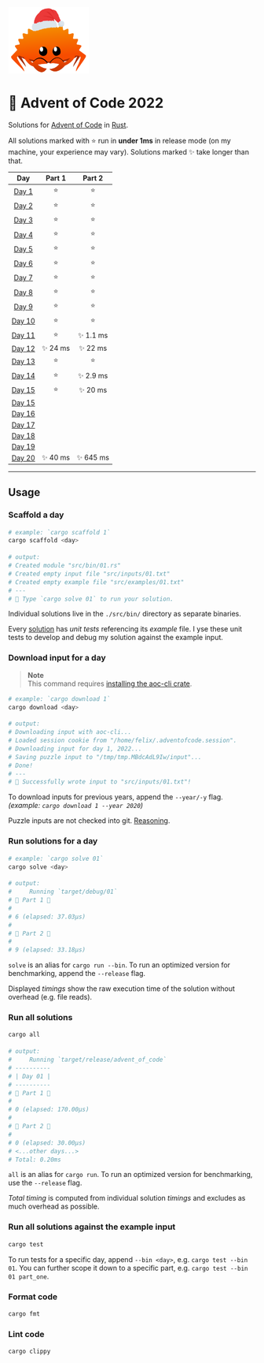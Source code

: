 <img src="./.assets/christmas_ferris.png" width="164">

# 🎄 Advent of Code 2022

Solutions for [Advent of Code](https://adventofcode.com/) in [Rust](https://www.rust-lang.org/).

All solutions marked with ⭐ run in **under 1ms** in release mode (on my machine, your experience may vary).
Solutions marked ✨ take longer than that.

|                      Day                       | Part 1  |  Part 2  |
| :--------------------------------------------: | :-----: | :------: |
|  [Day 1](https://adventofcode.com/2022/day/1)  |    ⭐    |    ⭐     |
|  [Day 2](https://adventofcode.com/2022/day/2)  |    ⭐    |    ⭐     |
|  [Day 3](https://adventofcode.com/2022/day/3)  |    ⭐    |    ⭐     |
|  [Day 4](https://adventofcode.com/2022/day/4)  |    ⭐    |    ⭐     |
|  [Day 5](https://adventofcode.com/2022/day/5)  |    ⭐    |    ⭐     |
|  [Day 6](https://adventofcode.com/2022/day/6)  |    ⭐    |    ⭐     |
|  [Day 7](https://adventofcode.com/2022/day/7)  |    ⭐    |    ⭐     |
|  [Day 8](https://adventofcode.com/2022/day/8)  |    ⭐    |    ⭐     |
|  [Day 9](https://adventofcode.com/2022/day/9)  |    ⭐    |    ⭐     |
| [Day 10](https://adventofcode.com/2022/day/10) |    ⭐    |    ⭐     |
| [Day 11](https://adventofcode.com/2022/day/11) |    ⭐    | ✨ 1.1 ms |
| [Day 12](https://adventofcode.com/2022/day/12) | ✨ 24 ms | ✨ 22 ms  |
| [Day 13](https://adventofcode.com/2022/day/13) |    ⭐    |    ⭐     |
| [Day 14](https://adventofcode.com/2022/day/14) |    ⭐    | ✨ 2.9 ms |
| [Day 15](https://adventofcode.com/2022/day/15) |    ⭐    | ✨ 20 ms  |
| [Day 15](https://adventofcode.com/2022/day/15) |         |          |
| [Day 16](https://adventofcode.com/2022/day/15) |         |          |
| [Day 17](https://adventofcode.com/2022/day/15) |         |          |
| [Day 18](https://adventofcode.com/2022/day/15) |         |          |
| [Day 19](https://adventofcode.com/2022/day/15) |         |          |
| [Day 20](https://adventofcode.com/2022/day/15) | ✨ 40 ms | ✨ 645 ms |

---

## Usage

### Scaffold a day

```sh
# example: `cargo scaffold 1`
cargo scaffold <day>

# output:
# Created module "src/bin/01.rs"
# Created empty input file "src/inputs/01.txt"
# Created empty example file "src/examples/01.txt"
# ---
# 🎄 Type `cargo solve 01` to run your solution.
```

Individual solutions live in the `./src/bin/` directory as separate binaries.

Every [solution](https://github.com/fspoettel/advent-of-code-rust/blob/main/src/bin/scaffold.rs#L11-L41) has _unit tests_ referencing its _example_ file. I yse these unit tests to develop and debug my solution against the example input.

### Download input for a day

> **Note**  
> This command requires [installing the aoc-cli crate](#download-puzzle-inputs-via-aoc-cli).

```sh
# example: `cargo download 1`
cargo download <day>

# output:
# Downloading input with aoc-cli...
# Loaded session cookie from "/home/felix/.adventofcode.session".
# Downloading input for day 1, 2022...
# Saving puzzle input to "/tmp/tmp.MBdcAdL9Iw/input"...
# Done!
# ---
# 🎄 Successfully wrote input to "src/inputs/01.txt"!
```

To download inputs for previous years, append the `--year/-y` flag. _(example: `cargo download 1 --year 2020`)_

Puzzle inputs are not checked into git. [Reasoning](https://old.reddit.com/r/adventofcode/comments/k99rod/sharing_input_data_were_we_requested_not_to/gf2ukkf/?context=3).

### Run solutions for a day

```sh
# example: `cargo solve 01`
cargo solve <day>

# output:
#     Running `target/debug/01`
# 🎄 Part 1 🎄
#
# 6 (elapsed: 37.03µs)
#
# 🎄 Part 2 🎄
#
# 9 (elapsed: 33.18µs)
```

`solve` is an alias for `cargo run --bin`. To run an optimized version for benchmarking, append the `--release` flag.

Displayed _timings_ show the raw execution time of the solution without overhead (e.g. file reads).

### Run all solutions

```sh
cargo all

# output:
#     Running `target/release/advent_of_code`
# ----------
# | Day 01 |
# ----------
# 🎄 Part 1 🎄
#
# 0 (elapsed: 170.00µs)
#
# 🎄 Part 2 🎄
#
# 0 (elapsed: 30.00µs)
# <...other days...>
# Total: 0.20ms
```

`all` is an alias for `cargo run`. To run an optimized version for benchmarking, use the `--release` flag.

_Total timing_ is computed from individual solution _timings_ and excludes as much overhead as possible.

### Run all solutions against the example input

```sh
cargo test
```

To run tests for a specific day, append `--bin <day>`, e.g. `cargo test --bin 01`. You can further scope it down to a specific part, e.g. `cargo test --bin 01 part_one`.

### Format code

```sh
cargo fmt
```

### Lint code

```sh
cargo clippy
```
